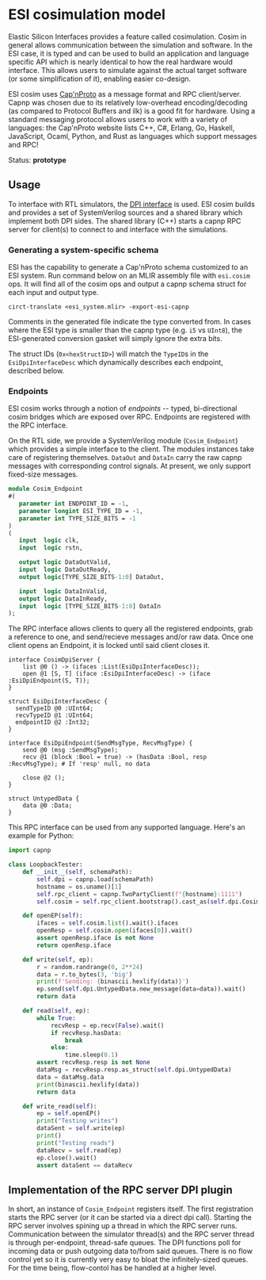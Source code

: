 # ESI cosimulation model

Elastic Silicon Interfaces provides a feature called cosimulation. Cosim in
general allows communication between the simulation and software. In the ESI
case, it is typed and can be used to build an application and language
specific API which is nearly identical to how the real hardware would
interface. This allows users to simulate against the actual target software
(or some simplification of it), enabling easier co-design.

ESI cosim uses [Cap'nProto](https://capnproto.org/) as a message format and
RPC client/server. Capnp was chosen due to its relatively low-overhead
encoding/decoding (as compared to Protocol Buffers and ilk) is a good fit for
hardware. Using a standard messaging protocol allows users to work with a
variety of languages: the Cap'nProto website lists C++, C#, Erlang, Go,
Haskell, JavaScript, Ocaml, Python, and Rust as languages which support
messages and RPC!

Status: **prototype**

## Usage

To interface with RTL simulators, the [DPI
interface](https://en.wikipedia.org/wiki/SystemVerilog_DPI) is used. ESI
cosim builds and provides a set of SystemVerilog sources and a shared library
which implement both DPI sides. The shared library (C++) starts a capnp RPC
server for client(s) to connect to and interface with the simulations.

### Generating a system-specific schema

ESI has the capability to generate a Cap'nProto schema customized to an ESI
system. Run command below on an MLIR assembly file with `esi.cosim` ops. It
will find all of the cosim ops and output a capnp schema struct for each
input and output type.

`circt-translate <esi_system.mlir> -export-esi-capnp`

Comments in the generated file indicate the type converted from. In cases
where the ESI type is smaller than the capnp type (e.g. `i5` vs `UInt8`), the
ESI-generated conversion gasket will simply ignore the extra bits.

The struct IDs (`0x<hexStructID>`) will match the `TypeID`s in the
`EsiDpiInterfaceDesc` which dynamically describes each endpoint, described
below.

### Endpoints

ESI cosim works through a notion of *endpoints* -- typed, bi-directional
cosim bridges which are exposed over RPC. Endpoints are registered with the
RPC interface.

On the RTL side, we provide a SystemVerilog module (`Cosim_Endpoint`) which
provides a simple interface to the client. The modules instances take care of
registering themselves. `DataOut` and `DataIn` carry the raw capnp messages
with corresponding control signals. At present, we only support fixed-size
messages.

```systemverilog
module Cosim_Endpoint
#(
   parameter int ENDPOINT_ID = -1,
   parameter longint ESI_TYPE_ID = -1,
   parameter int TYPE_SIZE_BITS = -1
)
(
   input  logic clk,
   input  logic rstn,

   output logic DataOutValid,
   input  logic DataOutReady,
   output logic[TYPE_SIZE_BITS-1:0] DataOut,

   input  logic DataInValid,
   output logic DataInReady,
   input  logic [TYPE_SIZE_BITS-1:0] DataIn
);
```

The RPC interface allows clients to query all the registered endpoints, grab
a reference to one, and send/recieve messages and/or raw data. Once one
client opens an Endpoint, it is locked until said client closes it.

```capnp
interface CosimDpiServer {
    list @0 () -> (ifaces :List(EsiDpiInterfaceDesc));
    open @1 [S, T] (iface :EsiDpiInterfaceDesc) -> (iface :EsiDpiEndpoint(S, T));
}

struct EsiDpiInterfaceDesc {
  sendTypeID @0 :UInt64;
  recvTypeID @1 :UInt64;
  endpointID @2 :Int32;
}

interface EsiDpiEndpoint(SendMsgType, RecvMsgType) {
    send @0 (msg :SendMsgType);
    recv @1 (block :Bool = true) -> (hasData :Bool, resp :RecvMsgType); # If 'resp' null, no data

    close @2 ();
}

struct UntypedData {
    data @0 :Data;
}
```

This RPC interface can be used from any supported language. Here's an example for Python:

```py
import capnp

class LoopbackTester:
    def __init__(self, schemaPath):
        self.dpi = capnp.load(schemaPath)
        hostname = os.uname()[1]
        self.rpc_client = capnp.TwoPartyClient(f"{hostname}:1111")
        self.cosim = self.rpc_client.bootstrap().cast_as(self.dpi.CosimDpiServer)

    def openEP(self):
        ifaces = self.cosim.list().wait().ifaces
        openResp = self.cosim.open(ifaces[0]).wait()
        assert openResp.iface is not None
        return openResp.iface

    def write(self, ep):
        r = random.randrange(0, 2**24)
        data = r.to_bytes(3, 'big')
        print(f'Sending: {binascii.hexlify(data)}')
        ep.send(self.dpi.UntypedData.new_message(data=data)).wait()
        return data

    def read(self, ep):
        while True:
            recvResp = ep.recv(False).wait()
            if recvResp.hasData:
                break
            else:
                time.sleep(0.1)
        assert recvResp.resp is not None
        dataMsg = recvResp.resp.as_struct(self.dpi.UntypedData)
        data = dataMsg.data
        print(binascii.hexlify(data))
        return data

    def write_read(self):
        ep = self.openEP()
        print("Testing writes")
        dataSent = self.write(ep)
        print()
        print("Testing reads")
        dataRecv = self.read(ep)
        ep.close().wait()
        assert dataSent == dataRecv
```

## Implementation of the RPC server DPI plugin

In short, an instance of `Cosim_Endpoint` registers itself. The first
registration starts the RPC server (or it can be started via a direct dpi
call). Starting the RPC server involves spining up a thread in which the RPC
server runs. Communication between the simulator thread(s) and the RPC server
thread is through per-endpoint, thread-safe queues. The DPI functions poll
for incoming data or push outgoing data to/from said queues. There is no flow
control yet so it is currently very easy to bloat the infinitely-sized
queues. For the time being, flow-contol has be handled at a higher level.

